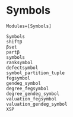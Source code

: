 # Symbols
```@index
Modules=[Symbols]
```
```@docs
Symbols
shiftβ
βset
partβ
symbols
ranksymbol
defectsymbol
symbol_partition_tuple
fegsymbol
gendeg_symbol
degree_fegsymbol
degree_gendeg_symbol
valuation_fegsymbol
valuation_gendeg_symbol
XSP
```
